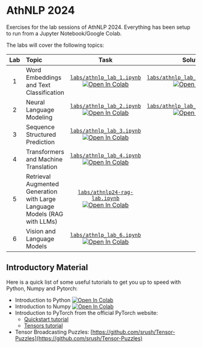 # AthNLP 2024

Exercises for the lab sessions of AthNLP 2024. Everything has been setup to run from a Jupyter Notebook/Google Colab.

The labs will cover the following topics:

| Lab | Topic | Task | Solutions |
|:---:|:---|:---:|:---:|
| 1 | Word Embeddings and Text Classification | [`labs/athnlp_lab_1.ipynb`](https://github.com/athnlp/athnlp-labs-2024/blob/main/labs/athnlp_lab_1.ipynb) [![Open In Colab](https://colab.research.google.com/assets/colab-badge.svg)](https://colab.research.google.com/github/athnlp/athnlp-labs-2024/blob/main/labs/athnlp_lab_1.ipynb)  | [`labs/athnlp_lab_1_solution.ipynb`](https://github.com/athnlp/athnlp-labs-2024/blob/main/labs/athnlp_lab_1_solution.ipynb) [![Open In Colab](https://colab.research.google.com/assets/colab-badge.svg)](https://colab.research.google.com/github/athnlp/athnlp-labs-2024/blob/main/labs/athnlp_lab_1_solution.ipynb)
| 2 | Neural Language Modeling | [`labs/athnlp_lab_2.ipynb`](https://github.com/athnlp/athnlp-labs-2024/blob/main/labs/athnlp_lab_2.ipynb) [![Open In Colab](https://colab.research.google.com/assets/colab-badge.svg)](https://colab.research.google.com/github/athnlp/athnlp-labs-2024/blob/main/labs/athnlp_lab_2.ipynb)  | [`labs/athnlp_lab_2_solution.ipynb`](https://github.com/athnlp/athnlp-labs-2024/blob/main/labs/athnlp_lab_2_solution.ipynb) [![Open In Colab](https://colab.research.google.com/assets/colab-badge.svg)](https://colab.research.google.com/github/athnlp/athnlp-labs-2024/blob/main/labs/athnlp_lab_2_solution.ipynb)
| 3 | Sequence Structured Prediction  | [`labs/athnlp_lab_3.ipynb`](https://github.com/athnlp/athnlp-labs-2024/blob/main/labs/athnlp_lab_3.ipynb) [![Open In Colab](https://colab.research.google.com/assets/colab-badge.svg)](https://colab.research.google.com/github/athnlp/athnlp-labs-2024/blob/main/labs/athnlp_lab_3.ipynb)  |
| 4 | Transformers and Machine Translation | [`labs/athnlp_lab_4.ipynb`](https://github.com/athnlp/athnlp-labs-2024/blob/main/labs/athnlp_lab_4.ipynb) [![Open In Colab](https://colab.research.google.com/assets/colab-badge.svg)](https://colab.research.google.com/github/athnlp/athnlp-labs-2024/blob/main/labs/athnlp_lab_4.ipynb)  |
| 5 | Retrieval Augmented Generation with Large Language Models (RAG with LLMs) | [`labs/athnlp24-rag-lab.ipynb`](https://github.com/athnlp/athnlp-labs-2024/blob/main/labs/athnlp24-rag-lab.ipynb) [![Open In Colab](https://colab.research.google.com/assets/colab-badge.svg)](https://drive.google.com/file/d/1_04Wf6fKl4BGRhVM5FJkfSowcERjwWIV/view?usp=sharing) |  |
| 6 | Vision and Language Models | [`labs/athnlp_lab_6.ipynb`](https://github.com/athnlp/athnlp-labs-2024/blob/main/labs/athnlp_lab_6.ipynb) [![Open In Colab](https://colab.research.google.com/assets/colab-badge.svg)](https://colab.research.google.com/github/athnlp/athnlp-labs-2024/blob/main/labs/athnlp_lab_6.ipynb)  |






## Introductory Material

Here is a quick list of some useful tutorials to get you up to speed with Python, Numpy and Pytorch:

* Introduction to Python [![Open In Colab](https://colab.research.google.com/assets/colab-badge.svg)](https://colab.research.google.com/github/athnlp/athnlp-labs-2024/blob/main/labs/intro_to_python.ipynb)
* Introduction to Numpy [![Open In Colab](https://colab.research.google.com/assets/colab-badge.svg)](https://colab.research.google.com/github/athnlp/athnlp-labs-2024/blob/main/labs/intro_to_numpy.ipynb)
* Introduction to PyTorch from the official PyTorch website:
  * [Quickstart tutorial](https://pytorch.org/tutorials/beginner/basics/quickstart_tutorial.html)
  * [Tensors tutorial](https://pytorch.org/tutorials/beginner/basics/tensorqs_tutorial.html)
* Tensor Broadcasting Puzzles: [https://github.com/srush/Tensor-Puzzles](https://github.com/srush/Tensor-Puzzles)

